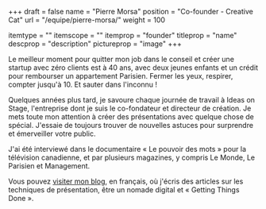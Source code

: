 +++
draft			= false
name			= "Pierre Morsa"
position 		= "Co-founder - Creative Cat"
url				= "/equipe/pierre-morsa/"
weight			= 100

itemtype		= ""
itemscope		= ""
itemprop		= "founder"
titleprop		= "name"
descprop		= "description"
pictureprop		= "image"
+++

Le meilleur moment pour quitter mon job dans le conseil et créer une startup avec zéro clients est à 40 ans, avec deux jeunes enfants et un crédit pour rembourser un appartement Parisien. Fermer les yeux, respirer, compter jusqu'à 10. Et sauter dans l'inconnu !

Quelques années plus tard, je savoure chaque journée de travail à Ideas on Stage, l'entreprise dont je suis le co-fondateur et directeur de création. Je mets toute mon attention à créer des présentations avec quelque chose de spécial. J'essaie de toujours trouver de nouvelles astuces pour surprendre et émerveiller votre public.

J'ai été interviewé dans le documentaire « Le pouvoir des mots » pour la télévision canadienne, et par plusieurs magazines, y compris Le Monde, Le Parisien et Management.

Vous pouvez [visiter mon blog](https://www.pierremorsa.com/), en français, où j'écris des articles sur les techniques de présentation, être un nomade digital et « Getting Things Done ».
